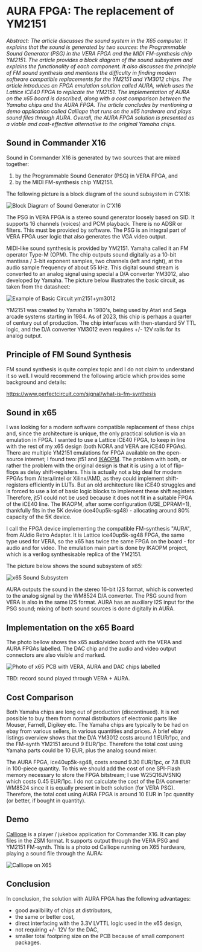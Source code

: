 AURA FPGA: The replacement of YM2151
====================================

*Abstract:
The article discusses the sound system in the X65 computer. It explains that the sound is generated by two sources: 
the Programmable Sound Generator (PSG) in the VERA FPGA and the MIDI FM-synthesis chip YM2151. 
The article provides a block diagram of the sound subsystem and explains the functionality of each component. 
It also discusses the principle of FM sound synthesis and mentions the difficulty in finding modern software compatible 
replacements for the YM2151 and YM3012 chips. The article introduces an FPGA emulation solution called AURA, 
which uses the Lattice iCE40 FPGA to replicate the YM2151. The implementation of AURA on the x65 board is described, 
along with a cost comparison between the Yamaha chips and the AURA FPGA. 
The article concludes by mentioning a demo application called Calliope that runs on the x65 hardware 
and plays sound files through AURA. 
Overall, the AURA FPGA solution is presented as a viable and cost-effective alternative to the original Yamaha chips.*


Sound in Commander X16
-----------------------

Sound in Commander X16 is generated by two sources that are mixed together:

  1) by the Programmable Sound Generator (PSG) in VERA FPGA, and
  2) by the MIDI FM-synthesis chip YM2151. 

The following picture is a block diagram of the sound subsystem in C'X16:

![Block Diagram of Sound Generator in C'X16](pic/cx16-sound.drawio.png)

The PSG in VERA FPGA is a stereo sound generator loosely based on SID. It supports 16 channels (voices) and PCM playback.
There is no ADSR or filters. This must be provided by software.
The PSG is an integral part of VERA FPGA user logic that also generates the VGA video output.

MIDI-like sound synthesis is provided by YM2151. Yamaha called it an FM operator Type-M (OPM).
The chip outputs sound digitally as a 10-bit mantissa / 3-bit exponent samples, two channels (left and right),
at the audio sample frequency of about 55 kHz. This digital sound stream is converted to an analog signal 
using special a D/A converter YM3012, also developed by Yamaha.
The picture below illustrates the basic circuit, as taken from the datasheet:

![Example of Basic Circuit ym2151+ym3012](pic/example-ym2151-ym3012.png)

YM2151 was created by Yamaha in 1980's, being used by Atari and Sega arcade systems starting in 1984.
As of 2023, this chip is perhaps a quarter of century out of production.
The chip interfaces with then-standard 5V TTL logic, and the D/A converter YM3012 even requires +/- 12V rails for its analog output.


Principle of FM Sound Synthesis
-------------------------------

FM sound synthesis is quite complex topic and I do not claim to understand it so well.
I would recommend the following article which provides some background and details:

https://www.perfectcircuit.com/signal/what-is-fm-synthesis


Sound in x65
------------

I was looking for a modern software compatible replacement of these chips and, since the architecture is unique, 
the only practical solution is via an emulation in FPGA. I wanted to use a Lattice iCE40 FPGA, to keep in line with the rest
of my x65 design (both NORA and VERA are iCE40 FPGAs). 
There are multiple YM2151 emulations for FPGA available on the open-source internet; I found two: jt51 and [IKAOPM](https://github.com/ika-musume/IKAOPM).
The problem with both, or rather the problem with the original design is that it is using a lot of flip-flops as delay shift-registers.
This is actually not a big deal for modern FPGAs from Altera/Intel or Xilinx/AMD, as they could implement shift-registers efficiently in LUTs.
But an old architecture like iCE40 struggles and is forced to use a lot of basic logic blocks to implement these shift registers.
Therefore, jt51 could not be used because it does not fit in a suitable FPGA of the iCE40 line.
The IKAOPM, after some configuration (USE_DPRAM=1), thankfully fits in the 5K device (ice40up5k-sg48) - allocating around 80% capacity of the 5K device.

I call the FPGA device implementing the compatible FM-synthesis "AURA", from AUdio Retro Adapter.
It is Lattice ice40up5k-sg48 FPGA, the same type used for VERA, so the x65 has twice the same FPGA on the board - for audio and for video.
The emulation main part is done by IKAOPM project, which is a verilog synthesisable replica of the YM2151.

The picture below shows the sound subsystem of x65:

![x65 Sound Subsystem](pic/x65-sound.drawio.png)

AURA outputs the sound in the stereo 16-bit I2S format, which is converted to the analog signal by the WM8524 D/A converter.
The PSG sound from VERA is also in the same I2S format. AURA has an auxiliary I2S input for the PSG sound; mixing of both sound sources
is done digitally in AURA.


Implementation on the x65 Board
-------------------------------

The photo bellow shows the x65 audio/video board with the VERA and AURA FPGAs labelled. The DAC chip and the audio and video output connectors
are also visible and marked.

![Photo of x65 PCB with VERA, AURA and DAC chips labelled](pic/aura-on-x65-pcb-labelled.drawio.png)

TBD: record sound played through VERA + AURA.


Cost Comparison
---------------

Both Yamaha chips are long out of production (discontinued). 
It is not possible to buy them from normal distributors of electronic parts  like Mouser, Farnell, Digikey etc. 
The Yamaha chips are typically to be had on ebay from various sellers, in various quantities and prices.
A brief ebay listings overview shows that the D/A YM3012 costs around 1 EUR/1pc, and the FM-synth YM2151 around 9 EUR/1pc. 
Therefore the total cost using Yamaha parts could be 10 EUR, plus the analog sound mixer.

The AURA FPGA, ice40up5k-sg48, costs around 9.30 EUR/1pc, or 7.8 EUR in 100-piece quantity. 
To this we should add the cost of one SPI-Flash memory necessary to store the FPGA bitstream; 
I use W25Q16JVSNIQ which costs 0.45 EUR/1pc. 
I do not calculate the cost of the D/A converter WM8524 since it is equally present in both solution (for VERA PSG).
Therefore, the total cost using AURA FPGA is around 10 EUR in 1pc quantity (or better, if bought in quantity).


Demo
----

[Calliope](https://github.com/ZeroByteOrg/calliope) is a player / jukebox application for Commander X16.
It can play files in the ZSM format. It supports output through the VERA PSG and YM2151 FM-synth.
This is a photo od Calliope running on X65 hardware, playing a sound file through the AURA:

![Calliope on X65](pic/calliope.png)


Conclusion
----------

In conclusion, the solution with AURA FPGA has the following advantages:

* good availbility of chips at distributors, 
* the same or better cost, 
* direct interfacing with the 3.3V LVTTL logic used in the x65 design, 
* not requiring +/- 12V for the DAC, 
* smaller total footpring size on the PCB because of small component packages.
